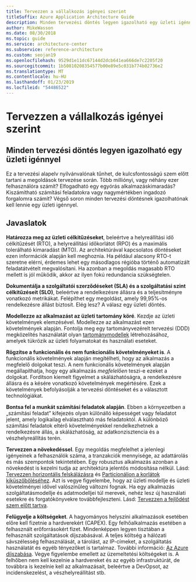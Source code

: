 ```yaml
---
title: Tervezzen a vállalkozás igényei szerint
titleSuffix: Azure Application Architecture Guide
description: Minden tervezési döntés legyen igazolható egy üzleti igénnyel.
author: MikeWasson
ms.date: 08/30/2018
ms.topic: guide
ms.service: architecture-center
ms.subservice: reference-architecture
ms.custom: seojan19
ms.openlocfilehash: 9529d1e11dc67144d2dcb641ea666de7c2205f20
ms.sourcegitcommit: 1b50810208354577b00e89e5c031b774b02736e2
ms.translationtype: MT
ms.contentlocale: hu-HU
ms.lasthandoff: 01/23/2019
ms.locfileid: "54486522"
---
```

# <a name="build-for-the-needs-of-the-business"></a>Tervezzen a vállalkozás igényei szerint

## <a name="every-design-decision-must-be-justified-by-a-business-requirement"></a>Minden tervezési döntés legyen igazolható egy üzleti igénnyel

Ez a tervezési alapelv nyilvánvalónak tűnhet, de kulcsfontosságú szem előtt tartani a megoldások tervezése során. Több milliónyi, vagy néhány ezer felhasználóra számít? Elfogadható egy egyórás alkalmazáskimaradás? Kiszámítható számítási feladatokra vagy nagymértékben ingadozó forgalomra számít? Végső soron minden tervezési döntésnek igazolhatónak kell lennie egy üzleti igénnyel.

## <a name="recommendations"></a>Javaslatok

**Határozza meg az üzleti célkitűzéseket**, beleértve a helyreállítási idő célkitűzését (RTO), a helyreállítási időkorlátot (RPO) és a maximális tolerálható kimaradást (MTO). Az architektúrával kapcsolatos döntéseket ezen információk alapján kell meghoznia. Ha például alacsony RTO-t szeretne elérni, érdemes lehet egy másodlagos régióba történő automatizált feladatátvételt megvalósítani. Ha azonban a megoldás magasabb RTO mellett is jól működik, akkor az ilyen fokú redundancia szükségtelen.

**Dokumentálja a szolgáltatói szerződéseket (SLA) és a szolgáltatási szint célkitűzéseit (SLO)**, beleértve a rendelkezésre állásra és a teljesítményre vonatkozó metrikákat. Felépíthet egy megoldást, amely 99,95%-os rendelkezésre állást biztosít. Elég lesz? A válasz egy üzleti döntés.

**Modellezze az alkalmazást az üzleti tartomány köré**. Kezdje az üzleti követelmények elemzésével. Modellezze az alkalmazást ezen követelmények alapján. Fontolja meg egy tartományvezérelt tervezési (DDD) megközelítés használatát olyan [tartománymodellek][domain-model] létrehozásához, amelyek tükrözik az üzleti folyamatokat és használati eseteket.

**Rögzítse a funkcionális és nem funkcionális követelményeket is**. A funkcionális követelmények alapján megítélheti, hogy az alkalmazás a megfelelő dolgokat teszi. A nem funkcionális követelmények alapján megállapíthatja, hogy egy alkalmazás *megfelelően* teszi-e ezeket a dolgokat. Fordítson kiemelt figyelmet a skálázhatóságra, a rendelkezésre állásra és a késére vonatkozó követelmények megértésére. Ezek a követelmények befolyásolják a tervezési döntéseket és a választott technológiákat.

**Bontsa fel a munkát számítási feladatok alapján**. Ebben a környezetben a „számítási feladat” kifejezés olyan különálló képességet vagy feladatot jelent, amely logikailag elválasztható más feladatoktól. A különböző számítási feladatok eltérő követelményekkel rendelkezhetnek a rendelkezésre állás, a skálázhatóság, az adatkonzisztencia és a vészhelyreállítás terén.

**Tervezzen a növekedéssel**. Egy megoldás megfelelhet a jelenlegi igényeinek a felhasználók száma, a tranzakciók mennyisége, az adattárolás és más szempontok tekintetében. Egy robusztus alkalmazás azonban a növekedést is kezelni tudja az architektúra jelentős módosítása nélkül. Lásd: [Tervezzen horizontális felskálázásra](scale-out.md) és [Particionáljon a korlátok kiküszöböléséhez](partition.md). Azt is vegye figyelembe, hogy az üzleti modellje és üzleti követelményei idővel valószínűleg változni fognak. Ha egy alkalmazás szolgáltatásmodellje és adatmodelljei túl merevek, nehéz lesz új használati esetekre és forgatókönyvekre továbbfejleszteni. Lásd: [Tervezzen a fejlődést szem előtt tartva](design-for-evolution.md).

**Felügyelje a költségeket**. A hagyományos helyszíni alkalmazások esetében előre kell fizetnie a hardverekért (CAPEX). Egy felhőalkalmazás esetében a felhasznált erőforrásokért fizet. Mindenképpen legyen tisztában a felhasznált szolgáltatások díjszabásával. A teljes költség a hálózati sávszélesség felhasználását, a tárolást, az IP-címeket, a szolgáltatás használatát és egyéb tényezőket is tartalmaz. További információ: [Az Azure díjszabása][pricing]. Vegye figyelembe emellett az üzemeltetési költségeket is. A felhőben nem kell kezelnie a hardvereket és az egyéb infrastruktúrát, de továbbra is kezelnie kell az alkalmazásait, beleértve a DevOpsot, az incidenskezelést, a vészhelyreállítást stb.

[domain-model]: https://martinfowler.com/eaaCatalog/domainModel.html
[pricing]: https://azure.microsoft.com/pricing/

